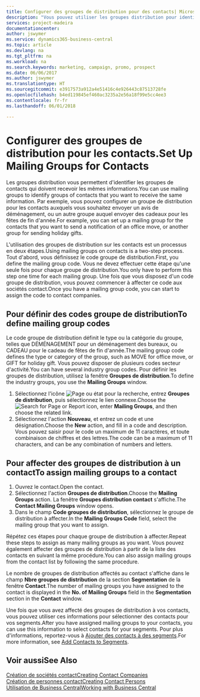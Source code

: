 ```yaml
---
title: Configurer des groupes de distribution pour des contacts| Microsoft Docs
description: "Vous pouvez utiliser les groupes distribution pour identifier les groupes contacts qui doivent recevoir les mêmes informations, par exemple, pour une campagne marketing ou une promotion."
services: project-madeira
documentationcenter: 
author: jswymer
ms.service: dynamics365-business-central
ms.topic: article
ms.devlang: na
ms.tgt_pltfrm: na
ms.workload: na
ms.search.keywords: marketing, campaign, promo, prospect
ms.date: 06/06/2017
ms.author: jswymer
ms.translationtype: HT
ms.sourcegitcommit: e3917573a912a4e51416c4e926443c87513728fe
ms.openlocfilehash: b4ed119845ef460ac3235a2e56a18f99e5cc4ee3
ms.contentlocale: fr-fr
ms.lasthandoff: 06/01/2018

---
```

# <a name="set-up-mailing-groups-for-contacts"></a><span data-ttu-id="2a0eb-103">Configurer des groupes de distribution pour les contacts.</span><span class="sxs-lookup"><span data-stu-id="2a0eb-103">Set Up Mailing Groups for Contacts</span></span>
<span data-ttu-id="2a0eb-104">Les groupes distribution vous permettent d'identifier les groupes de contacts qui doivent recevoir les mêmes informations.</span><span class="sxs-lookup"><span data-stu-id="2a0eb-104">You can use mailing groups to identify groups of contacts that you want to receive the same information.</span></span> <span data-ttu-id="2a0eb-105">Par exemple, vous pouvez configurer un groupe de distribution pour les contacts auxquels vous souhaitez envoyer un avis de déménagement, ou un autre groupe auquel envoyer des cadeaux pour les fêtes de fin d'année.</span><span class="sxs-lookup"><span data-stu-id="2a0eb-105">For example, you can set up a mailing group for the contacts that you want to send a notification of an office move, or another group for sending holiday gifts.</span></span>

<span data-ttu-id="2a0eb-106">L'utilisation des groupes de distribution sur les contacts est un processus en deux étapes.</span><span class="sxs-lookup"><span data-stu-id="2a0eb-106">Using mailing groups on contacts is a two-step process.</span></span> <span data-ttu-id="2a0eb-107">Tout d'abord, vous définissez le code groupe de distribution.</span><span class="sxs-lookup"><span data-stu-id="2a0eb-107">First, you define the mailing group code.</span></span> <span data-ttu-id="2a0eb-108">Vous ne devez effectuer cette étape qu'une seule fois pour chaque groupe de distribution.</span><span class="sxs-lookup"><span data-stu-id="2a0eb-108">You only have to perform this step one time for each mailing group.</span></span> <span data-ttu-id="2a0eb-109">Une fois que vous disposez d'un code groupe de distribution, vous pouvez commencer à affecter ce code aux sociétés contact.</span><span class="sxs-lookup"><span data-stu-id="2a0eb-109">Once you have a mailing group code, you can start to assign the code to contact companies.</span></span>

## <a name="to-define-mailing-group-codes"></a><span data-ttu-id="2a0eb-110">Pour définir des codes groupe de distribution</span><span class="sxs-lookup"><span data-stu-id="2a0eb-110">To define mailing group codes</span></span>
<span data-ttu-id="2a0eb-111">Le code groupe de distribution définit le type ou la catégorie du groupe, telles que DÉMÉNAGEMENT pour un déménagement des bureaux, ou CADEAU pour le cadeau de fêtes de fin d'année.</span><span class="sxs-lookup"><span data-stu-id="2a0eb-111">The mailing group code defines the type or category of the group, such as MOVE for office move, or GIFT for holiday gift.</span></span> <span data-ttu-id="2a0eb-112">Vous pouvez disposer de plusieurs codes secteur d'activité.</span><span class="sxs-lookup"><span data-stu-id="2a0eb-112">You can have several industry group codes.</span></span> <span data-ttu-id="2a0eb-113">Pour définir les groupes de distribution, utilisez la fenêtre **Groupes de distribution**.</span><span class="sxs-lookup"><span data-stu-id="2a0eb-113">To define the industry groups, you use the **Mailing Groups** window.</span></span>

1. <span data-ttu-id="2a0eb-114">Sélectionnez l'icône ![Page ou état pour la recherche](media/ui-search/search_small.png "Page ou état pour la recherche"), entrez **Groupes de distribution**, puis sélectionnez le lien connexe.</span><span class="sxs-lookup"><span data-stu-id="2a0eb-114">Choose the ![Search for Page or Report](media/ui-search/search_small.png "Search for Page or Report icon") icon, enter **Mailing Groups**, and then choose the related link.</span></span>
2. <span data-ttu-id="2a0eb-115">Sélectionnez l'action **Nouveau**, et entrez un code et une désignation.</span><span class="sxs-lookup"><span data-stu-id="2a0eb-115">Choose the **New** action, and fill in a code and description.</span></span> <span data-ttu-id="2a0eb-116">Vous pouvez saisir pour le code un maximum de 11 caractères, et toute combinaison de chiffres et des lettres.</span><span class="sxs-lookup"><span data-stu-id="2a0eb-116">The code can be a maximum of 11 characters, and can be any combination of numbers and letters.</span></span>

## <a name="AssignMailGroupContact"></a> <span data-ttu-id="2a0eb-117">Pour affecter des groupes de distribution à un contact</span><span class="sxs-lookup"><span data-stu-id="2a0eb-117">To assign mailing groups to a contact</span></span>
1. <span data-ttu-id="2a0eb-118">Ouvrez le contact.</span><span class="sxs-lookup"><span data-stu-id="2a0eb-118">Open the contact.</span></span>
2. <span data-ttu-id="2a0eb-119">Sélectionnez l'action **Groupes de distribution**.</span><span class="sxs-lookup"><span data-stu-id="2a0eb-119">Choose the **Mailing Groups** action.</span></span> <span data-ttu-id="2a0eb-120">La fenêtre **Groupes distribution contact** s'affiche.</span><span class="sxs-lookup"><span data-stu-id="2a0eb-120">The **Contact Mailing Groups** window opens.</span></span>
3. <span data-ttu-id="2a0eb-121">Dans le champ **Code groupes de distribution**, sélectionnez le groupe de distribution à affecter.</span><span class="sxs-lookup"><span data-stu-id="2a0eb-121">In the **Mailing Groups Code** field, select the mailing group that you want to assign.</span></span>

<span data-ttu-id="2a0eb-122">Répétez ces étapes pour chaque groupe de distribution à affecter.</span><span class="sxs-lookup"><span data-stu-id="2a0eb-122">Repeat these steps to assign as many mailing groups as you want.</span></span> <span data-ttu-id="2a0eb-123">Vous pouvez également affecter des groupes de distribution à partir de la liste des contacts en suivant la même procédure.</span><span class="sxs-lookup"><span data-stu-id="2a0eb-123">You can also assign mailing groups from the contact list by following the same procedure.</span></span>

<span data-ttu-id="2a0eb-124">Le nombre de groupes de distribution affectés au contact s'affiche dans le champ **Nbre groupes de distribution** de la section **Segmentation** de la fenêtre **Contact**.</span><span class="sxs-lookup"><span data-stu-id="2a0eb-124">The number of mailing groups you have assigned to the contact is displayed in the **No. of Mailing Groups** field in the **Segmentation** section in the **Contact** window.</span></span>

<span data-ttu-id="2a0eb-125">Une fois que vous avez affecté des groupes de distribution à vos contacts, vous pouvez utiliser ces informations pour sélectionner des contacts pour vos segments.</span><span class="sxs-lookup"><span data-stu-id="2a0eb-125">After you have assigned mailing groups to your contacts, you can use this information to select contacts for your segments.</span></span> <span data-ttu-id="2a0eb-126">Pour plus d'informations, reportez-vous à [Ajouter des contacts à des segments](marketing-add-contact-segment.md).</span><span class="sxs-lookup"><span data-stu-id="2a0eb-126">For more information, see [Add Contacts to Segments](marketing-add-contact-segment.md).</span></span>

## <a name="see-also"></a><span data-ttu-id="2a0eb-127">Voir aussi</span><span class="sxs-lookup"><span data-stu-id="2a0eb-127">See Also</span></span>
[<span data-ttu-id="2a0eb-128">Création de sociétés contact</span><span class="sxs-lookup"><span data-stu-id="2a0eb-128">Creating Contact Companies</span></span>](marketing-create-contact-companies.md)  
[<span data-ttu-id="2a0eb-129">Création de personnes contact</span><span class="sxs-lookup"><span data-stu-id="2a0eb-129">Creating Contact Persons</span></span>](marketing-create-contact-persons.md)  
[<span data-ttu-id="2a0eb-130">Utilisation de Business Central</span><span class="sxs-lookup"><span data-stu-id="2a0eb-130">Working with Business Central</span></span>](ui-work-product.md)

